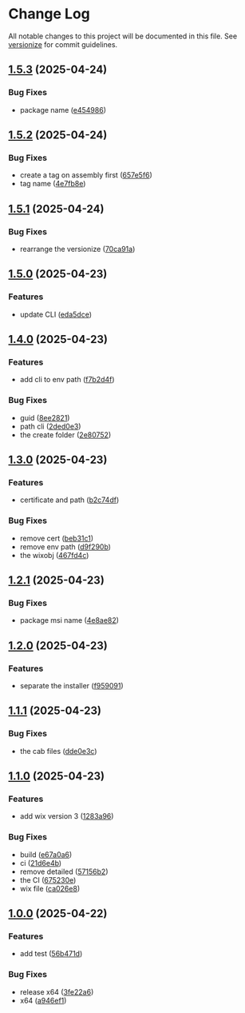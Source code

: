 # Change Log

All notable changes to this project will be documented in this file. See [versionize](https://github.com/versionize/versionize) for commit guidelines.

<a name="1.5.3"></a>
## [1.5.3](https://www.github.com/zulfikar4568/BuildDotnetApp/releases/tag/v1.5.3) (2025-04-24)

### Bug Fixes

* package name ([e454986](https://www.github.com/zulfikar4568/BuildDotnetApp/commit/e454986abf1716573100f7997e6c5777140b3202))

<a name="1.5.2"></a>
## [1.5.2](https://www.github.com/zulfikar4568/BuildDotnetApp/releases/tag/v1.5.2) (2025-04-24)

### Bug Fixes

* create a tag on assembly first ([657e5f6](https://www.github.com/zulfikar4568/BuildDotnetApp/commit/657e5f6678e206b642b6c38b1950e0e641ff5a3a))
* tag name ([4e7fb8e](https://www.github.com/zulfikar4568/BuildDotnetApp/commit/4e7fb8e8d9b1304aab17f2948df199c30dc910e1))

<a name="1.5.1"></a>
## [1.5.1](https://www.github.com/zulfikar4568/BuildDotnetApp/releases/tag/v1.5.1) (2025-04-24)

### Bug Fixes

* rearrange the versionize ([70ca91a](https://www.github.com/zulfikar4568/BuildDotnetApp/commit/70ca91ae65150e35cc5c24ac617afc5563720452))

<a name="1.5.0"></a>
## [1.5.0](https://www.github.com/zulfikar4568/BuildDotnetApp/releases/tag/v1.5.0) (2025-04-23)

### Features

* update CLI ([eda5dce](https://www.github.com/zulfikar4568/BuildDotnetApp/commit/eda5dce5c0c4b3fe25eca8bc932332cb6f74eda9))

<a name="1.4.0"></a>
## [1.4.0](https://www.github.com/zulfikar4568/BuildDotnetApp/releases/tag/v1.4.0) (2025-04-23)

### Features

* add cli to env path ([f7b2d4f](https://www.github.com/zulfikar4568/BuildDotnetApp/commit/f7b2d4ffa2b17521c389377696b0942927904403))

### Bug Fixes

* guid ([8ee2821](https://www.github.com/zulfikar4568/BuildDotnetApp/commit/8ee2821b26cc47ec593148edf723511ce5a936ef))
* path cli ([2ded0e3](https://www.github.com/zulfikar4568/BuildDotnetApp/commit/2ded0e3cec451b58383de5951ff024c3973df35a))
* the create folder ([2e80752](https://www.github.com/zulfikar4568/BuildDotnetApp/commit/2e807521de601c17686e45cb46a48112a3b1fc19))

<a name="1.3.0"></a>
## [1.3.0](https://www.github.com/zulfikar4568/BuildDotnetApp/releases/tag/v1.3.0) (2025-04-23)

### Features

* certificate and path ([b2c74df](https://www.github.com/zulfikar4568/BuildDotnetApp/commit/b2c74df142040e83b3fb795a65f73caa6b783ac3))

### Bug Fixes

* remove cert ([beb31c1](https://www.github.com/zulfikar4568/BuildDotnetApp/commit/beb31c172408272fead21dce4dda7ed76f8db70b))
* remove env path ([d9f290b](https://www.github.com/zulfikar4568/BuildDotnetApp/commit/d9f290bf050b376db6f07c0b54b296c00f413699))
* the wixobj ([467fd4c](https://www.github.com/zulfikar4568/BuildDotnetApp/commit/467fd4c2deab15fc9adf3c8dce0885a3061a58f4))

<a name="1.2.1"></a>
## [1.2.1](https://www.github.com/zulfikar4568/BuildDotnetApp/releases/tag/v1.2.1) (2025-04-23)

### Bug Fixes

* package msi name ([4e8ae82](https://www.github.com/zulfikar4568/BuildDotnetApp/commit/4e8ae82277e0b5a99e3f420ed9a0dc05f79ff972))

<a name="1.2.0"></a>
## [1.2.0](https://www.github.com/zulfikar4568/BuildDotnetApp/releases/tag/v1.2.0) (2025-04-23)

### Features

* separate the installer ([f959091](https://www.github.com/zulfikar4568/BuildDotnetApp/commit/f9590915f342efab96aa0d475462bd0bba19d577))

<a name="1.1.1"></a>
## [1.1.1](https://www.github.com/zulfikar4568/BuildDotnetApp/releases/tag/v1.1.1) (2025-04-23)

### Bug Fixes

* the cab files ([dde0e3c](https://www.github.com/zulfikar4568/BuildDotnetApp/commit/dde0e3c376174c82f8c46ef2a72c8f1dfd0ed0cd))

<a name="1.1.0"></a>
## [1.1.0](https://www.github.com/zulfikar4568/BuildDotnetApp/releases/tag/v1.1.0) (2025-04-23)

### Features

* add wix version 3 ([1283a96](https://www.github.com/zulfikar4568/BuildDotnetApp/commit/1283a96da14cf7bb3b5112c6963f5a96aa675518))

### Bug Fixes

* build ([e67a0a6](https://www.github.com/zulfikar4568/BuildDotnetApp/commit/e67a0a6af462bfc721d480a0a2b53def879beaef))
* ci ([21d6e4b](https://www.github.com/zulfikar4568/BuildDotnetApp/commit/21d6e4b2a8ed98020c2a0787a3463bc540fa1302))
* remove detailed ([57156b2](https://www.github.com/zulfikar4568/BuildDotnetApp/commit/57156b2d6ba47d7a3afba68417ba846f19b0d86d))
* the CI ([675230e](https://www.github.com/zulfikar4568/BuildDotnetApp/commit/675230e80bcbe1db6dbfff14465d6627bc525afb))
* wix file ([ca026e8](https://www.github.com/zulfikar4568/BuildDotnetApp/commit/ca026e897bec8380ed42594a5c33455ac3eaac77))

<a name="1.0.0"></a>
## [1.0.0](https://www.github.com/zulfikar4568/BuildDotnetApp/releases/tag/v1.0.0) (2025-04-22)

### Features

* add test ([56b471d](https://www.github.com/zulfikar4568/BuildDotnetApp/commit/56b471d9887fbb8e6b43928fe0ef4badcda52373))

### Bug Fixes

* release x64 ([3fe22a6](https://www.github.com/zulfikar4568/BuildDotnetApp/commit/3fe22a6b00db560ea5b0b49e4308f1ecb2e83ac3))
* x64 ([a946ef1](https://www.github.com/zulfikar4568/BuildDotnetApp/commit/a946ef1e55db26e5c5a35310f7c5dec3b6ce65c8))

